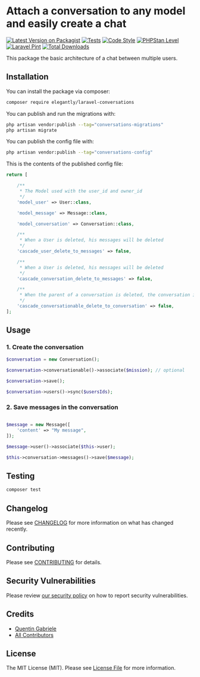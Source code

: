 # Attach a conversation to any model and easily create a chat

[![Latest Version on Packagist](https://img.shields.io/packagist/v/elegantly/laravel-conversations.svg?style=flat-square)](https://packagist.org/packages/elegantly/laravel-conversations)
[![Tests](https://img.shields.io/github/actions/workflow/status/ElegantEngineeringTech/laravel-conversations/run-tests.yml?branch=main&label=tests&style=flat-square)](https://github.com/ElegantEngineeringTech/laravel-conversations/actions?query=workflow%3Arun-tests+branch%3Amain)
[![Code Style](https://img.shields.io/github/actions/workflow/status/ElegantEngineeringTech/laravel-conversations/fix-php-code-style-issues.yml?branch=main&label=code%20style&style=flat-square)](https://github.com/ElegantEngineeringTech/laravel-conversations/actions?query=workflow%3A"Fix+PHP+code+style+issues"+branch%3Amain)
[![PHPStan Level](https://img.shields.io/github/actions/workflow/status/ElegantEngineeringTech/laravel-conversations/phpstan.yml?label=phpstan&style=flat-square)](https://github.com/ElegantEngineeringTech/laravel-conversations/actions?query=workflow%3Aphpstan)
[![Laravel Pint](https://img.shields.io/github/actions/workflow/status/ElegantEngineeringTech/laravel-conversations/pint.yml?label=laravel%20pint&style=flat-square)](https://github.com/ElegantEngineeringTech/laravel-conversations/actions?query=workflow%3Apint)
[![Total Downloads](https://img.shields.io/packagist/dt/elegantly/laravel-conversations.svg?style=flat-square)](https://packagist.org/packages/elegantly/laravel-conversations)

This package the basic architecture of a chat between multiple users.

## Installation

You can install the package via composer:

```bash
composer require elegantly/laravel-conversations
```

You can publish and run the migrations with:

```bash
php artisan vendor:publish --tag="conversations-migrations"
php artisan migrate
```

You can publish the config file with:

```bash
php artisan vendor:publish --tag="conversations-config"
```

This is the contents of the published config file:

```php
return [

    /**
     * The Model used with the user_id and owner_id
     */
    'model_user' => User::class,

    'model_message' => Message::class,

    'model_conversation' => Conversation::class,

    /**
     * When a User is deleted, his messages will be deleted
     */
    'cascade_user_delete_to_messages' => false,

    /**
     * When a User is deleted, his messages will be deleted
     */
    'cascade_conversation_delete_to_messages' => false,

    /**
     * When the parent of a conversation is deleted, the conversation is deleted
     */
    'cascade_conversationable_delete_to_conversation' => false,
];
```

## Usage

### 1. Create the conversation

```php
$conversation = new Conversation();

$conversation->conversationable()->associate($mission); // optional

$conversation->save();

$conversation->users()->sync($usersIds);

```

### 2. Save messages in the conversation

```php

$message = new Message([
    'content' => "My message",
]);

$message->user()->associate($this->user);

$this->conversation->messages()->save($message);

```

## Testing

```bash
composer test
```

## Changelog

Please see [CHANGELOG](CHANGELOG.md) for more information on what has changed recently.

## Contributing

Please see [CONTRIBUTING](https://github.com/quentinGab/.github/blob/main/CONTRIBUTING.md) for details.

## Security Vulnerabilities

Please review [our security policy](../../security/policy) on how to report security vulnerabilities.

## Credits

-   [Quentin Gabriele](https://github.com/quentinGab)
-   [All Contributors](../../contributors)

## License

The MIT License (MIT). Please see [License File](LICENSE.md) for more information.
